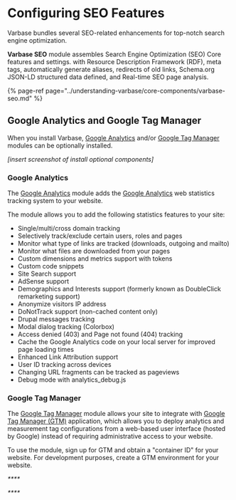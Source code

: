 # Configuring SEO Features

Varbase bundles several SEO-related enhancements for top-notch search engine optimization.

**Varbase SEO** module assembles Search Engine Optimization \(SEO\) Core features and settings. with Resource Description Framework \(RDF\), meta tags, automatically generate aliases, redirects of old links, Schema.org JSON-LD structured data defined, and Real-time SEO page analysis.

{% page-ref page="../understanding-varbase/core-components/varbase-seo.md" %}

## Google Analytics and Google Tag Manager

When you install Varbase, [Google Analytics](https://www.drupal.org/project/google_analytics) and/or [Google Tag Manager](https://www.drupal.org/project/google_tag) modules can be optionally installed.

_\[insert screenshot of install optional components\]_

### Google Analytics

The [Google Analytics](https://www.drupal.org/project/google_analytics) module adds the [Google Analytics](https://marketingplatform.google.com/about/analytics/) web statistics tracking system to your website.

The module allows you to add the following statistics features to your site:

* Single/multi/cross domain tracking
* Selectively track/exclude certain users, roles and pages
* Monitor what type of links are tracked \(downloads, outgoing and mailto\)
* Monitor what files are downloaded from your pages
* Custom dimensions and metrics support with tokens
* Custom code snippets
* Site Search support
* AdSense support
* Demographics and Interests support \(formerly known as DoubleClick remarketing support\)
* Anonymize visitors IP address
* DoNotTrack support \(non-cached content only\)
* Drupal messages tracking
* Modal dialog tracking \(Colorbox\)
* Access denied \(403\) and Page not found \(404\) tracking
* Cache the Google Analytics code on your local server for improved page loading times
* Enhanced Link Attribution support
* User ID tracking across devices
* Changing URL fragments can be tracked as pageviews
* Debug mode with analytics\_debug.js

### Google Tag Manager

The [Google Tag Manager](https://www.drupal.org/project/google_tag) module allows your site to integrate with [Google Tag Manager \(GTM\)](https://tagmanager.google.com/) application, which allows you to deploy analytics and measurement tag configurations from a web-based user interface \(hosted by Google\) instead of requiring administrative access to your website.

To use the module, sign up for GTM and obtain a "container ID" for your website. For development purposes, create a GTM environment for your website.

_\*\*\*\*_

_\*\*\*\*_






